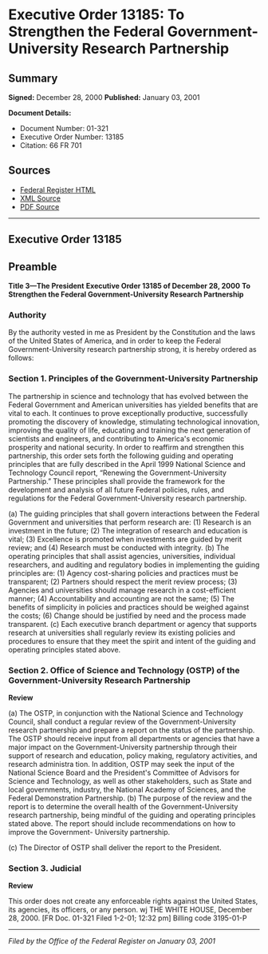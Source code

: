 # Executive Order 13185: To Strengthen the Federal Government-University Research Partnership

## Summary

**Signed:** December 28, 2000
**Published:** January 03, 2001

**Document Details:**
- Document Number: 01-321
- Executive Order Number: 13185
- Citation: 66 FR 701

## Sources
- [Federal Register HTML](https://www.federalregister.gov/documents/2001/01/03/01-321/to-strengthen-the-federal-government-university-research-partnership)
- [XML Source](https://www.federalregister.gov/documents/full_text/xml/2001/01/03/01-321.xml)
- [PDF Source](https://www.govinfo.gov/content/pkg/FR-2001-01-03/pdf/01-321.pdf)

---

## Executive Order 13185

## Preamble

**Title 3—The President**
**Executive Order 13185 of December 28, 2000**
**To Strengthen the Federal Government-University  Research Partnership**

### Authority

By the authority vested in me as President by the Constitution and the laws of the United States of America, and in order to keep the Federal Government-University research partnership strong, it is hereby ordered as follows:
### Section 1. Principles of the Government-University Partnership

The partnership in science and technology that has evolved between the Federal Government and American universities has yielded benefits that are vital to each. It continues to prove exceptionally productive, successfully promoting the discovery of knowledge, stimulating technological innovation, improving the quality of life, educating and training the next generation of scientists and engineers, and contributing to America's economic prosperity and national security. In order to reaffirm and strengthen this partnership, this order sets forth the following guiding and operating principles that are fully described in the April 1999 National Science and Technology Council report, “Renewing the Government-University Partnership.” These principles shall provide the framework for the development and analysis of all future Federal policies, rules, and regulations for the Federal Government-University research partnership.

(a) The guiding principles that shall govern interactions between the Federal Government and universities that perform research are:
    (1) Research is an investment in the future;
    (2) The integration of research and education is vital;
    (3) Excellence is promoted when investments are guided by merit review; and
    (4) Research must be conducted with integrity.
(b) The operating principles that shall assist agencies, universities, individual researchers, and auditing and regulatory bodies in implementing the guiding principles are:
    (1) Agency cost-sharing policies and practices must be transparent;
    (2) Partners should respect the merit review process;
    (3) Agencies and universities should manage research in a cost-efficient manner;
    (4) Accountability and accounting are not the same;
    (5) The benefits of simplicity in policies and practices should be weighed against the costs;
    (6) Change should be justified by need and the process made transparent.
(c) Each executive branch department or agency that supports research at universities shall regularly review its existing policies and procedures to ensure that they meet the spirit and intent of the guiding and operating principles stated above.

### Section 2. Office of Science and Technology (OSTP)  of the Government-University Research Partnership

**Review**

(a) The OSTP, in conjunction with the National Science and Technology Council, shall conduct a regular review of the Government-University research partnership and prepare a report on the status of the partnership. The OSTP should receive input from all departments or agencies that have a major impact on the Government-University partnership through their support of research and education, policy making, regulatory activities, and research administra tion. In addition, OSTP may seek the input of the National Science Board and the President's Committee of Advisors for Science and Technology, as well as other stakeholders, such as State and local governments, industry, the National Academy of Sciences, and the Federal Demonstration Partnership.
(b) The purpose of the review and the report is to determine the overall health of the Government-University research partnership, being mindful of the guiding and operating principles stated above. The report should include recommendations on how to improve the Government- University partnership.

(c) The Director of OSTP shall deliver the report to the President.
### Section 3. Judicial

**Review**

This order does not create any enforceable rights against the United States, its agencies, its officers, or any person.
wj
THE WHITE HOUSE,
December 28, 2000.
[FR Doc. 01-321
Filed 1-2-01; 12:32 pm]
Billing code 3195-01-P

---

*Filed by the Office of the Federal Register on January 03, 2001*

